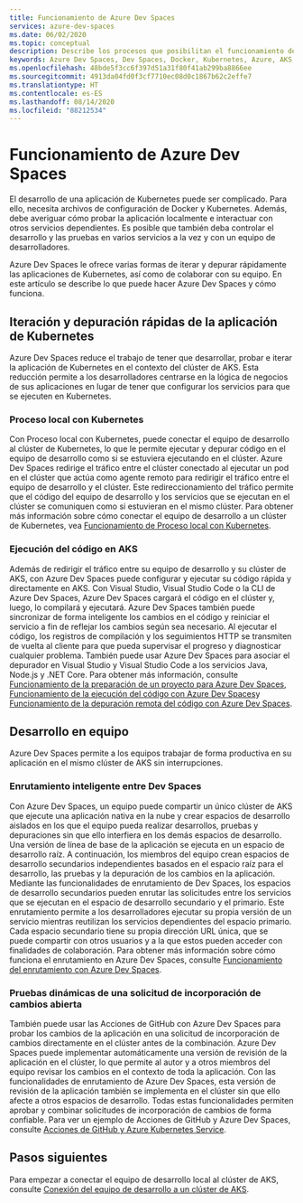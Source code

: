 ```yaml
---
title: Funcionamiento de Azure Dev Spaces
services: azure-dev-spaces
ms.date: 06/02/2020
ms.topic: conceptual
description: Describe los procesos que posibilitan el funcionamiento de Azure Dev Spaces
keywords: Azure Dev Spaces, Dev Spaces, Docker, Kubernetes, Azure, AKS, Azure Kubernetes Service, contenedores
ms.openlocfilehash: 48bde5f3cc6f397d51a31f80f41ab299ba8866ee
ms.sourcegitcommit: 4913da04fd0f3cf7710ec08d0c1867b62c2effe7
ms.translationtype: HT
ms.contentlocale: es-ES
ms.lasthandoff: 08/14/2020
ms.locfileid: "88212534"
---
```

# <a name="how-azure-dev-spaces-works"></a>Funcionamiento de Azure Dev Spaces

El desarrollo de una aplicación de Kubernetes puede ser complicado. Para ello, necesita archivos de configuración de Docker y Kubernetes. Además, debe averiguar cómo probar la aplicación localmente e interactuar con otros servicios dependientes. Es posible que también deba controlar el desarrollo y las pruebas en varios servicios a la vez y con un equipo de desarrolladores.

Azure Dev Spaces le ofrece varias formas de iterar y depurar rápidamente las aplicaciones de Kubernetes, así como de colaborar con su equipo. En este artículo se describe lo que puede hacer Azure Dev Spaces y cómo funciona.

## <a name="rapidly-iterate-and-debug-your-kubernetes-application"></a>Iteración y depuración rápidas de la aplicación de Kubernetes

Azure Dev Spaces reduce el trabajo de tener que desarrollar, probar e iterar la aplicación de Kubernetes en el contexto del clúster de AKS. Esta reducción permite a los desarrolladores centrarse en la lógica de negocios de sus aplicaciones en lugar de tener que configurar los servicios para que se ejecuten en Kubernetes.

### <a name="local-process-with-kubernetes"></a>Proceso local con Kubernetes

Con Proceso local con Kubernetes, puede conectar el equipo de desarrollo al clúster de Kubernetes, lo que le permite ejecutar y depurar código en el equipo de desarrollo como si se estuviera ejecutando en el clúster. Azure Dev Spaces redirige el tráfico entre el clúster conectado al ejecutar un pod en el clúster que actúa como agente remoto para redirigir el tráfico entre el equipo de desarrollo y el clúster. Este redireccionamiento del tráfico permite que el código del equipo de desarrollo y los servicios que se ejecutan en el clúster se comuniquen como si estuvieran en el mismo clúster. Para obtener más información sobre cómo conectar el equipo de desarrollo a un clúster de Kubernetes, vea [Funcionamiento de Proceso local con Kubernetes][how-it-works-local-process-kubernetes].

### <a name="run-your-code-in-aks"></a>Ejecución del código en AKS

Además de redirigir el tráfico entre su equipo de desarrollo y su clúster de AKS, con Azure Dev Spaces puede configurar y ejecutar su código rápida y directamente en AKS. Con Visual Studio, Visual Studio Code o la CLI de Azure Dev Spaces, Azure Dev Spaces cargará el código en el clúster y, luego, lo compilará y ejecutará. Azure Dev Spaces también puede sincronizar de forma inteligente los cambios en el código y reiniciar el servicio a fin de reflejar los cambios según sea necesario. Al ejecutar el código, los registros de compilación y los seguimientos HTTP se transmiten de vuelta al cliente para que pueda supervisar el progreso y diagnosticar cualquier problema. También puede usar Azure Dev Spaces para asociar el depurador en Visual Studio y Visual Studio Code a los servicios Java, Node.js y .NET Core. Para obtener más información, consulte [Funcionamiento de la preparación de un proyecto para Azure Dev Spaces][how-it-works-prep], [Funcionamiento de la ejecución del código con Azure Dev Spaces][how-it-works-up]y [Funcionamiento de la depuración remota del código con Azure Dev Spaces][how-it-works-remote-debugging].

## <a name="team-development"></a>Desarrollo en equipo

Azure Dev Spaces permite a los equipos trabajar de forma productiva en su aplicación en el mismo clúster de AKS sin interrupciones.

### <a name="intelligent-routing-between-dev-spaces"></a>Enrutamiento inteligente entre Dev Spaces

Con Azure Dev Spaces, un equipo puede compartir un único clúster de AKS que ejecute una aplicación nativa en la nube y crear espacios de desarrollo aislados en los que el equipo pueda realizar desarrollos, pruebas y depuraciones sin que ello interfiera en los demás espacios de desarrollo. Una versión de línea de base de la aplicación se ejecuta en un espacio de desarrollo raíz. A continuación, los miembros del equipo crean espacios de desarrollo secundarios independientes basados en el espacio raíz para el desarrollo, las pruebas y la depuración de los cambios en la aplicación. Mediante las funcionalidades de enrutamiento de Dev Spaces, los espacios de desarrollo secundarios pueden enrutar las solicitudes entre los servicios que se ejecutan en el espacio de desarrollo secundario y el primario. Este enrutamiento permite a los desarrolladores ejecutar su propia versión de un servicio mientras reutilizan los servicios dependientes del espacio primario. Cada espacio secundario tiene su propia dirección URL única, que se puede compartir con otros usuarios y a la que estos pueden acceder con finalidades de colaboración. Para obtener más información sobre cómo funciona el enrutamiento en Azure Dev Spaces, consulte [Funcionamiento del enrutamiento con Azure Dev Spaces][how-it-works-routing].

### <a name="live-testing-an-open-pull-request"></a>Pruebas dinámicas de una solicitud de incorporación de cambios abierta

También puede usar las Acciones de GitHub con Azure Dev Spaces para probar los cambios de la aplicación en una solicitud de incorporación de cambios directamente en el clúster antes de la combinación. Azure Dev Spaces puede implementar automáticamente una versión de revisión de la aplicación en el clúster, lo que permite al autor y a otros miembros del equipo revisar los cambios en el contexto de toda la aplicación. Con las funcionalidades de enrutamiento de Azure Dev Spaces, esta versión de revisión de la aplicación también se implementa en el clúster sin que ello afecte a otros espacios de desarrollo. Todas estas funcionalidades permiten aprobar y combinar solicitudes de incorporación de cambios de forma confiable. Para ver un ejemplo de Acciones de GitHub y Azure Dev Spaces, consulte [Acciones de GitHub y Azure Kubernetes Service][pr-flow].

## <a name="next-steps"></a>Pasos siguientes

Para empezar a conectar el equipo de desarrollo local al clúster de AKS, consulte [Conexión del equipo de desarrollo a un clúster de AKS][connect].


[connect]: https://code.visualstudio.com/docs/containers/local-process-kubernetes
[how-it-works-local-process-kubernetes]: /visualstudio/containers/overview-local-process-kubernetes
[how-it-works-prep]: how-dev-spaces-works-prep.md
[how-it-works-remote-debugging]: how-dev-spaces-works-remote-debugging.md
[how-it-works-routing]: how-dev-spaces-works-routing.md
[how-it-works-up]: how-dev-spaces-works-up.md
[pr-flow]: how-to/github-actions.md
[routing]: #team-development
